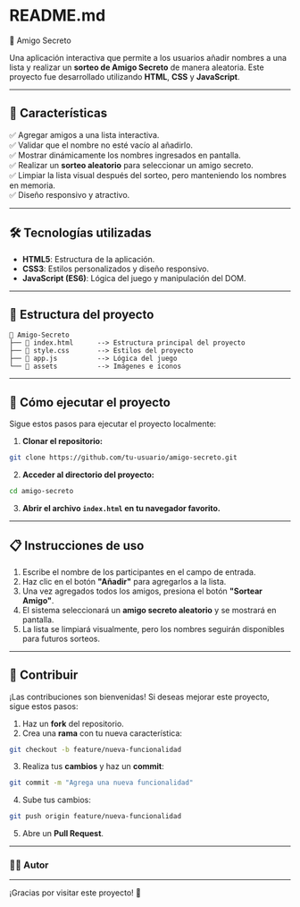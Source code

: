 
<h1>README.md</h1>

 🎁 Amigo Secreto

Una aplicación interactiva que permite a los usuarios añadir nombres a una lista y realizar un **sorteo de Amigo Secreto** de manera aleatoria. Este proyecto fue desarrollado utilizando **HTML**, **CSS** y **JavaScript**.


---


<h2>🚀 Características</h2>

✅ Agregar amigos a una lista interactiva.  
✅ Validar que el nombre no esté vacío al añadirlo.  
✅ Mostrar dinámicamente los nombres ingresados en pantalla.  
✅ Realizar un **sorteo aleatorio** para seleccionar un amigo secreto.  
✅ Limpiar la lista visual después del sorteo, pero manteniendo los nombres en memoria.  
✅ Diseño responsivo y atractivo.  


---

## 🛠️ **Tecnologías utilizadas**

- **HTML5**: Estructura de la aplicación.
- **CSS3**: Estilos personalizados y diseño responsivo.
- **JavaScript (ES6)**: Lógica del juego y manipulación del DOM.

---

## 📂 **Estructura del proyecto**

```
📁 Amigo-Secreto
├── 📄 index.html      --> Estructura principal del proyecto
├── 📄 style.css       --> Estilos del proyecto
├── 📄 app.js          --> Lógica del juego
└── 📁 assets          --> Imágenes e íconos
```

---

## 📌 **Cómo ejecutar el proyecto**

Sigue estos pasos para ejecutar el proyecto localmente:

1. **Clonar el repositorio:**
```bash
git clone https://github.com/tu-usuario/amigo-secreto.git
```

2. **Acceder al directorio del proyecto:**
```bash
cd amigo-secreto
```

3. **Abrir el archivo `index.html` en tu navegador favorito.**

---

## 📋 **Instrucciones de uso**

1. Escribe el nombre de los participantes en el campo de entrada.
2. Haz clic en el botón **"Añadir"** para agregarlos a la lista.
3. Una vez agregados todos los amigos, presiona el botón **"Sortear Amigo"**.
4. El sistema seleccionará un **amigo secreto aleatorio** y se mostrará en pantalla.
5. La lista se limpiará visualmente, pero los nombres seguirán disponibles para futuros sorteos.

---

## 📌 **Contribuir**

¡Las contribuciones son bienvenidas! Si deseas mejorar este proyecto, sigue estos pasos:

1. Haz un **fork** del repositorio.
2. Crea una **rama** con tu nueva característica:  
```bash
git checkout -b feature/nueva-funcionalidad
```
3. Realiza tus **cambios** y haz un **commit**:  
```bash
git commit -m "Agrega una nueva funcionalidad"
```
4. Sube tus cambios:  
```bash
git push origin feature/nueva-funcionalidad
```
5. Abre un **Pull Request**.



---

### 👨‍💻 **Autor**


---

¡Gracias por visitar este proyecto! 🎉


